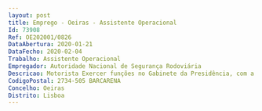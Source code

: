 ```yaml
--- 
layout: post
title: Emprego - Oeiras - Assistente Operacional
Id: 73908
Ref: OE202001/0826
DataAbertura: 2020-01-21
DataFecho: 2020-02-04
Trabalho: Assistente Operacional
Empregador: Autoridade Nacional de Segurança Rodoviária
Descricao: Motorista Exercer funções no Gabinete da Presidência, com a inerência da disponibilidade de horário Cuidar da manutenção das viaturas que lhe foram atribuídas Receber entregar expediente ou encomendas Participação de anomalias verificadas nas viaturas Responsável pelos equipamentos sob a sua guarda e a sua correta utilização.
CodigoPostal: 2734-505 BARCARENA
Concelho: Oeiras
Distrito: Lisboa
--- 
```

